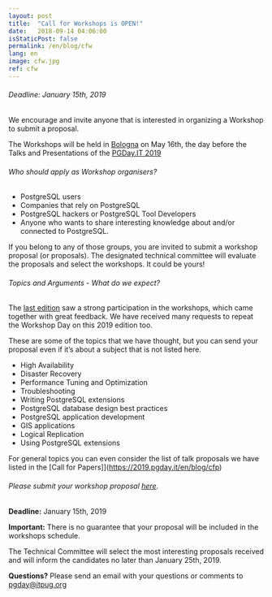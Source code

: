 ```yaml
---
layout: post
title:  "Call for Workshops is OPEN!"
date:   2018-09-14 04:06:00
isStaticPost: false
permalink: /en/blog/cfw
lang: en
image: cfw.jpg
ref: cfw
---
```


###### Deadline: January 15th, 2019

We encourage and invite anyone that is interested in organizing a Workshop to submit a proposal.

The Workshops will be held in [Bologna](https://2019.pgday.it/en/logistics/) on May 16th, the day before the Talks and Presentations of the [PGDay.IT 2019](https://2019.pgday.it/en/)

###### Who should apply as Workshop organisers?

* PostgreSQL users
* Companies that rely on PostgreSQL
* PostgreSQL hackers or PostgreSQL Tool Developers
* Anyone who wants to share interesting knowledge about  and/or connected to PostgreSQL.

If you belong to any of those groups, you are invited to submit a workshop proposal (or proposals). The designated technical committee will evaluate the proposals and select the workshops. It could be yours!

###### Topics and Arguments - What do we expect?

The [last edition](https://2018.pgday.it/en/workshop/) saw a strong participation in the workshops, which came together with great feedback. We have received many requests to repeat the Workshop Day on this 2019 edition too.

These are some of the topics that we have thought, but you can send your proposal even if it’s about a subject that is not listed here.

* High Availability
* Disaster Recovery
* Performance Tuning and Optimization
* Troubleshooting
* Writing PostgreSQL extensions
* PostgreSQL database design best practices
* PostgreSQL application development
* GIS applications
* Logical Replication
* Using PostgreSQL extensions

For general topics you can even consider the list of talk proposals we have listed in the [Call for Papers]](https://2019.pgday.it/en/blog/cfp)

###### Please submit your workshop proposal [here](https://docs.google.com/forms/d/e/1FAIpQLSf4E7nsjgYBjPUSMWNYLihNeXjZaGdkdAgM1ZRWi79S-06YFQ/viewform).

__Deadline:__ January 15th, 2019

__Important:__ There is no guarantee that your proposal will be included in the workshops schedule.

The Technical Committee will select the most interesting proposals received and will inform the candidates no later than January 25th, 2019.

__Questions?__
Please send an email with your questions or comments to [pgday@itpug.org](mailto:pgday@itpug.org)
